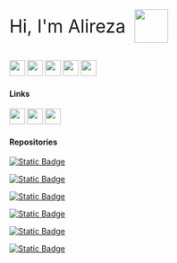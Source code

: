 <div style="display: flex; align-items: center; gap:1rem">
  <span style="font-size:2rem">Hi, I'm Alireza</span>
   <img src="https://i.giphy.com/media/v1.Y2lkPTc5MGI3NjExZWVxeHFla2lrYmNwd2x0bTFpNWpza2gwM2UxM2hhdWVjYXd0NWpnZCZlcD12MV9pbnRlcm5hbF9naWZfYnlfaWQmY3Q9cw/MxZKME5mbgeXckKp14/giphy.gif" width="60" />
</div>

<br />

<a href="https://react.dev" target="blank"><img src="https://img.shields.io/badge/react-%2320232a.svg?style=for-the-badge&logo=react&logoColor=%2361DAFB" height="28" /></a>
<a href="https://www.typescriptlang.org/docs/handbook/utility-types.html" target="blank"><img src="https://img.shields.io/badge/typescript-%23007ACC.svg?style=for-the-badge&logo=typescript&logoColor=white" height="28" /></a>
<a href="https://nextjs.org/docs" target="blank"><img src="https://img.shields.io/badge/Next-black?style=for-the-badge&logo=next.js&logoColor=white" height="28" /></a>
<a href="https://docs.deno.com/" target="blank"><img src="https://img.shields.io/badge/deno%20js-000000?style=for-the-badge&logo=deno&logoColor=white" height="28" /></a>
<a href="https://webpack.js.org/concepts" target="blank"><img src="https://img.shields.io/badge/webpack-%238DD6F9.svg?style=for-the-badge&logo=webpack&logoColor=black" height="28" /></a>

#### Links

<a href="https://www.npmjs.com/~arbz" target="blank"><img src="https://img.shields.io/badge/NPM-%23CB3837.svg?style=for-the-badge&logo=npm&logoColor=white" height="28" /></a>
<a href="mailto:alirezawbhr@gmail.com" target="blank"><img src="https://img.shields.io/badge/Gmail-D14836?style=for-the-badge&logo=gmail&logoColor=white" height="28" /></a>
<a href="https://www.linkedin.com/in/alireza-bahrani-a60412196" target="blank"><img src="https://img.shields.io/badge/linkedin-%230077B5.svg?style=for-the-badge&logo=linkedin&logoColor=white" height="28" /></a>

#### Repositories

[![Static Badge](https://img.shields.io/badge/github-loader?style=for-the-badge&logo=github&label=i18extract&color=%23eee)](https://github.com/AliReza99/i18extract)

[![Static Badge](https://img.shields.io/badge/github-loader?style=for-the-badge&logo=github&label=generate-tailwindcss-safelist&color=%23eee)](https://github.com/AliReza99/generate-tailwindcss-safelist)

[![Static Badge](https://img.shields.io/badge/github-txt?style=for-the-badge&logo=github&label=glob-import-loader&color=%23eee)](https://github.com/AliReza99/glob-import-loader)

[![Static Badge](https://img.shields.io/badge/github-loader?style=for-the-badge&logo=github&label=try-to-js&color=%23eee)](https://github.com/AliReza99/try-to-js)

[![Static Badge](https://img.shields.io/badge/github-loader?style=for-the-badge&logo=github&color=%23eee&label=tailwindcss-candidates)](https://github.com/AliReza99/tailwindcss)

[![Static Badge](https://img.shields.io/badge/github-loader?style=for-the-badge&logo=github&color=%23eee&label=ts-deep-flatten)](https://github.com/AliReza99/ts-deep-flatten)
